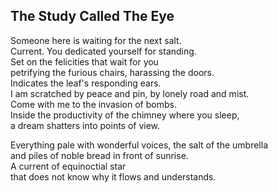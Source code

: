 The Study Called The Eye
------------------------
Someone here is waiting for the next salt.  
Current. You dedicated yourself for standing.  
Set on the felicities that wait for you  
petrifying the furious chairs, harassing the doors.  
Indicates the leaf's responding ears.  
I am scratched by peace and pin, by lonely road and mist.  
Come with me to the invasion of bombs.  
Inside the productivity of the chimney where you sleep,  
a dream shatters into points of view.  
  
Everything pale with wonderful voices, the salt of the umbrella  
and piles of noble bread in front of sunrise.  
A current of equinoctial star  
that does not know why it flows and understands.  
